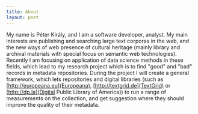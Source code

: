 ```yaml
---
title: About
layout: post
---
```



My name is Péter Király, and I am a software developer, analyst. My main interests are publishing and searching large text corporas in the web, and the new ways of web presence of cultural heritage (mainly library and archival materials with special focus on semantic web technologies). Recently I am focusing on application of data science methods in these fields, which lead to my research project which is to find "good" and "bad" records in metadata repositories. During the project I will create a general framework, which lets repositories and digital libraries (such as [http://europeana.eu](Europeana), [http://textgrid.de](TextGrid) or [http://dp.la](Digital Public Library of America)) to run a range of measurements on the collection, and get suggestion where they should improve the quality of their metadata.